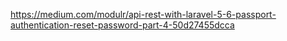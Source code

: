 https://medium.com/modulr/api-rest-with-laravel-5-6-passport-authentication-reset-password-part-4-50d27455dcca
